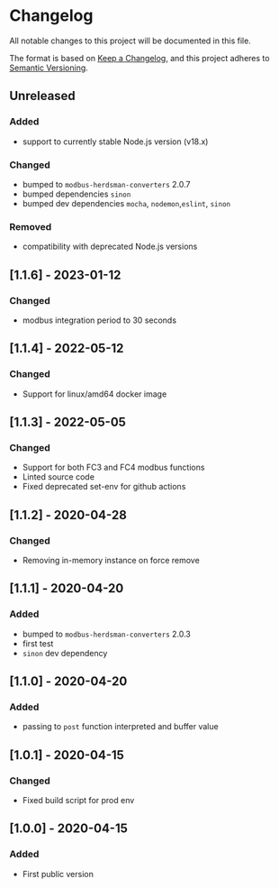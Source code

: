# Changelog
All notable changes to this project will be documented in this file.


The format is based on [Keep a Changelog](https://keepachangelog.com/en/1.0.0/),
and this project adheres to [Semantic Versioning](https://semver.org/spec/v2.0.0.html).

## Unreleased
### Added 
- support to currently stable Node.js version (v18.x)

### Changed
- bumped to `modbus-herdsman-converters` 2.0.7
- bumped dependencies `sinon`
- bumped dev dependencies `mocha`, `nodemon`,`eslint`, `sinon`

### Removed
- compatibility with deprecated Node.js versions

## [1.1.6] - 2023-01-12
### Changed
- modbus integration period to 30 seconds

## [1.1.4] - 2022-05-12
### Changed
- Support for linux/amd64 docker image
## [1.1.3] - 2022-05-05
### Changed
- Support for both FC3 and FC4 modbus functions
- Linted source code
- Fixed deprecated set-env for github actions
  
## [1.1.2] - 2020-04-28
### Changed
- Removing in-memory instance on force remove

## [1.1.1] - 2020-04-20
### Added
- bumped to `modbus-herdsman-converters` 2.0.3
- first test
- `sinon` dev dependency

## [1.1.0] - 2020-04-20
### Added
- passing to `post` function interpreted and buffer value

## [1.0.1] - 2020-04-15
### Changed
- Fixed build script for prod env

## [1.0.0] - 2020-04-15
### Added
- First public version

